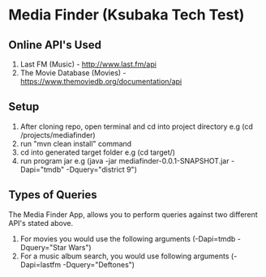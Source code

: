 # Media Finder (Ksubaka Tech Test)

## Online API's Used
1. Last FM (Music) - http://www.last.fm/api
2. The Movie Database (Movies) - https://www.themoviedb.org/documentation/api

## Setup
1. After cloning repo, open terminal and cd into project directory e.g (cd /projects/mediafinder)
2. run "mvn clean install" command
3. cd into generated target folder e.g (cd target/)
4. run program jar e.g (java -jar mediafinder-0.0.1-SNAPSHOT.jar -Dapi="tmdb" -Dquery="district 9")

## Types of Queries

The Media Finder App, allows you to perform queries against two different API's stated above.

1. For movies you would use the following arguments (-Dapi=tmdb -Dquery="Star Wars")
2. For a music album search, you would use following arguments (-Dapi=lastfm -Dquery="Deftones")
